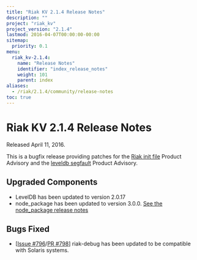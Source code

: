 ```yaml
---
title: "Riak KV 2.1.4 Release Notes"
description: ""
project: "riak_kv"
project_version: "2.1.4"
lastmod: 2016-04-07T00:00:00-00:00
sitemap:
  priority: 0.1
menu:
  riak_kv-2.1.4:
    name: "Release Notes"
    identifier: "index_release_notes"
    weight: 101
    parent: index
aliases:
  - /riak/2.1.4/community/release-notes
toc: true
---
```


# Riak KV 2.1.4 Release Notes

Released April 11, 2016.

This is a bugfix release providing patches for the [Riak init file]({{<baseurl>}}community/productadvisories/codeinjectioninitfiles/) Product Advisory and the [leveldb segfault]({{<baseurl>}}community/productadvisories/leveldbsegfault/) Product Advisory.

## Upgraded Components

* LevelDB has been updated to version 2.0.17
* node_package has been updated to version 3.0.0. [See the node_package release notes](https://github.com/basho/node_package/blob/develop/RELEASE-NOTES.md)

## Bugs Fixed

* [[Issue #796](https://github.com/basho/riak/issues/796)/[PR #798](https://github.com/basho/riak/pull/798)] riak-debug has been updated to be compatible with Solaris systems.
